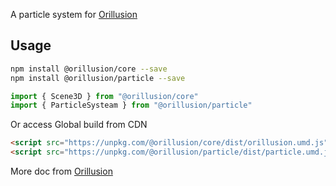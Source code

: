 A particle system for [Orillusion](https://www.orillusion.com)

## Usage
```bash
npm install @orillusion/core --save
npm install @orillusion/particle --save
```
```ts
import { Scene3D } from "@orillusion/core"
import { ParticleSysteam } from "@orillusion/particle"
```

Or access Global build from CDN
```html
<script src="https://unpkg.com/@orillusion/core/dist/orillusion.umd.js"></script>
<script src="https://unpkg.com/@orillusion/particle/dist/particle.umd.js"></script>
```

More doc from [Orillusion](https://www.orillusion.com/guide/particle/Readme.html)